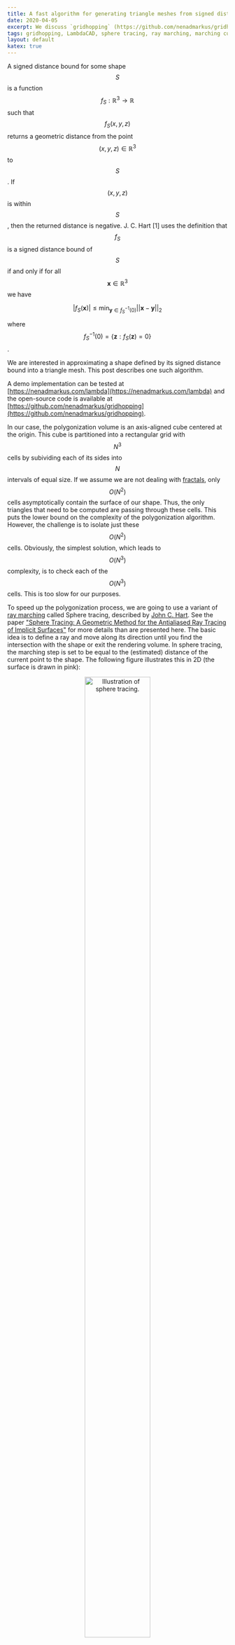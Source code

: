 ```yaml
---
title: A fast algorithm for generating triangle meshes from signed distance bounds
date: 2020-04-05
excerpt: We discuss `gridhopping` (https://github.com/nenadmarkus/gridhopping) and its computational complexity.
tags: gridhopping, LambdaCAD, sphere tracing, ray marching, marching cubes
layout: default
katex: true
---
```


A signed distance bound for some shape $$S$$ is a function $$f_S:\mathbb{R}^3\rightarrow\mathbb{R}$$ such that $$f_S(x, y, z)$$ returns a geometric distance from the point $$(x, y, z)\in\mathbb{R}^3$$ to $$S$$.
If $$(x, y, z)$$ is within $$S$$, then the returned distance is negative.
J. C. Hart [1] uses the definition that $$f_S$$ is a signed distance bound of $$S$$ if and only if for all $$\mathbf{x}\in\mathbb{R}^3$$ we have

$$
	\vert f_S(\mathbf{x})\vert\leq
	\min_{\mathbf{y}\in f_S^{-1}(0)}\vert\vert\mathbf{x} - \mathbf{y}\vert\vert_2
$$

where $$f_S^{-1}(0)=\{\mathbf{z}: f_S(\mathbf{z})=0\}$$.

We are interested in approximating a shape defined by its signed distance bound into a triangle mesh.
This post describes one such algorithm.

A demo implementation can be tested at [https://nenadmarkus.com/lambda](https://nenadmarkus.com/lambda) and the open-source code is available at [https://github.com/nenadmarkus/gridhopping](https://github.com/nenadmarkus/gridhopping).

In our case, the polygonization volume is an axis-aligned cube centered at the origin.
This cube is partitioned into a rectangular grid with $$N^3$$ cells by subividing each of its sides into $$N$$ intervals of equal size.
If we assume we are not dealing with [fractals](https://en.wikipedia.org/wiki/Fractal), only $$O(N^2)$$ cells asymptotically contain the surface of our shape.
Thus, the only triangles that need to be computed are passing through these cells.
This puts the lower bound on the complexity of the polygonization algorithm.
However, the challenge is to isolate just these $$O(N^2)$$ cells.
Obviously, the simplest solution, which leads to $$O(N^3)$$ complexity, is to check each of the $$O(N^3)$$ cells.
This is too slow for our purposes.

To speed up the polygonization process, we are going to use a variant of [ray marching](https://computergraphics.stackexchange.com/questions/161/what-is-ray-marching-is-sphere-tracing-the-same-thing) called Sphere tracing, described by [John C. Hart](https://scholar.google.com/citations?user=MjmBY5AAAAAJ&hl=en).
See the paper ["Sphere Tracing: A Geometric Method for the Antialiased Ray Tracing of Implicit Surfaces"](https://doi.org/10.1007/s003710050084) for more details than are presented here.
The basic idea is to define a ray and move along its direction until you find the intersection with the shape or exit the rendering volume.
In sphere tracing, the marching step is set to be equal to the (estimated) distance of the current point to the shape.
The following figure illustrates this in 2D (the surface is drawn in pink):

<center>
<img src="sphere-tracing.png" style="width: 75%; max-width: 200px;" alt="Illustration of sphere tracing.">
</center>

This approach greatly speeds up the process of finding the intersection.
In our case, we emit $$N^2$$ such rays which are parallel.
All of these rays have their direction vector set in the $$+z$$ direction: $$(0, 0, 1)$$.
The centers of the $$N^2$$ most distant cells along the $$-z$$ direstions are used as ray origins.
Once the marching process along the ray hits the surface of the shape, we invoke the polygonization process for the corresponding cell.
However, unlike in the ray marching-based rendering of images, we do not stop the marching process here.
The marching along the ray in continued (starting at the next cell along the $$+z$$ direction) until the end of the polygonization volume is reached.
Currently, the polygonization of each cell is performed by the [Marching cubes](https://en.wikipedia.org/wiki/Marching_cubes) algorithm, although other approaches could be used as well
(e.g., [Marching tetrahedra](https://en.wikipedia.org/wiki/Marching_tetrahedra)).

A more mathematical details of the algorithm are given in the following section.

## The grid hopping algorithm

Without loss of generality, we assume that our polygonization volume is a unit cube centered at the origin.
The grid resolution is specified by $$N$$: there are $$N^3$$ cubic cells in the grid, each with a volume equal to $$\frac{1}{N^3}$$.
Each cell is assigned a triplet of integers $$(i, j, k)$$ with $$i, j, k\in \{0, 1, 2, \ldots, N-1\}$$.
The centroids of the cells are computed according to the following rules:

$$
	x_i = -\frac{1}{2} + \frac{1}{2N} + \frac{i}{N}
$$

$$
	y_j = -\frac{1}{2} + \frac{1}{2N} + \frac{j}{N}
$$

$$
	z_k = -\frac{1}{2} + \frac{1}{2N} + \frac{k}{N}
$$

A total of $$N^2$$ rays are cast in the $$+z$$ direction from the plane $$z=-0.5+\frac{1}{2N}$$.
Such rays have the following vector parameterization for $$\lambda \geq 0$$:

$$
	R_{ij}\;\;\ldots\;\;\mathbf{r}=
	\mathbf{o}_{ij} + \lambda\mathbf{d}
$$

with $$\mathbf{o}_{ij}=(x_i, y_j, -0.5+\frac{1}{2N})^T$$ is the origin of ray $$R_{ij}$$ and $$\mathbf{d}=(0, 0, 1)^T$$ is its direction.
The $$(x_i, y_j)$$ pairs ($$N^2$$ of them) are computed according to above equations for cell centroids.

We move along each ray using the ray marching (sphere tracing) method (references [1, 2]).
If the polygonization volume cotains a shape $$S$$ described by its signed distance bound $$f_S$$, the following iteration describes this process:

$$
	\mathbf{r}_{n+1}=
	\mathbf{r}_n + \left\vert f_S(\mathbf{r}_n)\right\vert\mathbf{d}
$$

The iteration starts at $$\mathbf{r}_0=\mathbf{o}_{ij}$$ and continues until $$\left\vert f_S(\mathbf{r}_n)\right\vert$$ is sufficiently small
(indicating we are very close to the surface of $$S$$, by definition of $$f_S$$).
In our case, we are only interested to move close enough to the surface to determine the $$(i, j, k)$$ triplet determining the cell.
Simple algebra shows that a cell possibly intersects the surface of $$S$$ and we have to call a polygonization routine if the distance $$\left\vert f_S\right\vert$$ is less than or equal to

$$
	\sqrt{
		\left(\frac{1}{2N}\right)^2 + \left(\frac{1}{2N}\right)^2 + \left(\frac{1}{N}\right)^2
	}=
	\frac{\sqrt{6}}{2N}
$$

The pseudocode of the method is below.

```
// inputs:
//  * `eval_sdb` is the signed distance bound represeting a shape
//  * `N` is the grid resolution
function apply_grid_hopping(eval_sdb, N)
{
	for (var i=0; i < N; ++i)
		for (var j=0; j < N; ++j)
		{
			var k=0;
			while (true)
			{
				// set the origin of the ray
				var x=-1.0/2.0+1.0/(2.0*N)+i/N;
				var y=-1.0/2.0+1.0/(2.0*N)+j/N;
				var z=-1.0/2.0+1.0/(2.0*N)+k/N;
				// use ray marching to determine how much to move along the ray
				var t = trace_ray(
					[x, y, z],             // origin of the ray
					[0.0, 0.0, 1.0],       // direction of the ray
					eval_sdb,              // signed distance bound
					1.05*(1.0/2.0 - z),    // max distance to travel
					Math.sqrt(6.0)/(2.0*N) // distance to surface we require
				);
				// set the new value of z and its associated cell, (i, j, k)
				z = z + t;
				k = Math.floor(N*(z + 1.0/2.0  - 1.0/(2.0*N)));
				// are we outside the polygonization volume?
				if (k>N-1 || z>1.05/2.0)
					break;
				// polygonize cell (i, j, k)
				... // <- polygonizaiton code goes here, e.g., Marching cubes
				// move further along the z direction
				++k;
			}
		}
}
```

If the ray intersects the surface and we denote the closest intersection to $$\mathbf{r}_0$$ with $$\mathbf{r}^*$$,
then the above iteration converges to $$\mathbf{r}^*$$.
This is because

1. $$\left\vert f_S(\mathbf{r}_n)\right\vert\geq 0$$;
2. on the ray between $$\mathbf{r}_0$$ and $$\mathbf{r}^*$$, $$f_S(\mathbf{r})=0$$ only for $$\mathbf{r}=\mathbf{r}^*$$;
3. the iteration will never "overshoot" $$\mathbf{r}^*$$ because $$f_S$$ is a signed distance bound.

See reference [1] for additional analysis.

## Theoretical analysis of computational complexity

We analyze the asymptotic number of steps required by the method from previous section to polygonize a shape defined through its signed distance bound.
For non-fractal shapes, there are at most $$O(N^2)$$ cells that contain polygons.
The challenge is to isolate these cells in a fast manner.
The trivial way is to check all $$N^3$$ cells.
This may be too slow for some applications when high resolution (large $$N$$) is required.
Our claim is that the algorithm from the previous section is faster than that:
its complexity is $$O(N^2\log N)$$.

We provide evidence for this in the following steps:

1. provide a proof for polygonizing planes;
2. provide a proof for polygonizing axis-aligned boxes;
3. argue that any non-fractal shape can be approximated as a union of boxes.

These steps are explained in the following three subsections.

#### Polygonizing planes

A plane is a flat, two-dimensional surface that extends infinitely far.
Of course, we are interested in polygonizing only the part that intersects with the polygonization volume.

The exact signed distance from a point $$\mathbf{r}$$ to a plane $$P$$ is given by the following equation (see [this link](http://mathworld.wolfram.com/Point-PlaneDistance.html)):

$$
	D_P(\mathbf{r})=
	\mathbf{n}_P^T\cdot (\mathbf{r} - \mathbf{r}_P)
$$

where $$\mathbf{r}_P$$ is some point lying on $$P$$ and $$\mathbf{n}_P$$ is $$P$$'s normal vector such that $$\mathbf{n}_P^T\cdot\mathbf{n}_P=\vert\vert\mathbf{n}_P\vert\vert_2^2=1$$.

We analyze three different cases: two cases of axis-aligned planes and one case for a plane in general position.
The first case is when the plane and the rays are perpendicular.
In our case, since the rays are cast in the $$+z$$ direction, this corresponds to the plane $$z=C$$ for some constant $$C$$.
The second case is when the plane and the rays are parallel (plane specified by $$x=C$$ or $$y=C$$).
The third case is the plane in a general position.

**Case \#1: plane $$P$$ and rays are perpendicular**.
First, notice that the orientation of the plane does not matter since the raymarching always uses the absolute value of the computed distance bound.
Thus, we have two subcases: approaching the plane and escaping the vicinity of its surface.
The approaching phase is performed in a single step for each ray since $$D_P$$ provides the exact distance estimate.
Hence, its complexity is $$O(1)$$, independent of $$N$$, the position of the plane along the $$z$$ axis and the starting point.
Since there are $$N^2$$ rays, the complexity of the approaching phase is $$O(N^2)$$.
Escaping the plane's surface requires more work and the following analysis holds for each of the $$N^2$$ rays that need to be cast.
Let $$\mathbf{r}_0$$ donote the starting point in the vicinity of $$P$$'s surface.
Note that $$D_P(\mathbf{r}_0)$$ is about $$\frac{1}{N}$$ in size immediately after the polygonization routines for $$P$$'s cells have been invoked
(at most two in this case, only one containing polygons).
Analyzing the iteration basic iteration of the algorithm, it is easy to see that $$D_P(\mathbf{r}_1)=2\cdot D_P(\mathbf{r}_0)$$ and in general the following holds:

$$
	D_P(\mathbf{r}_n)=2^n\cdot D_P(\mathbf{r}_0)
$$

i.e., the method escapes the surface in steps of exponentially increasing size.
If $$D_P(\mathbf{r}_0)$$ is about $$\frac{1}{N}$$, then the number of steps required to exit the polygonization volume is $$O(\log N)$$.
Given that there are $$N^2$$ such rays, the complexity of the escaping phase is $$O(N^2\log N)$$.
The approaching and escaping phase are performed sequentially.
Thus, the complexity of polygonizing a plane in this scenario is $$O(N^2\log N)$$.

**Case \#2: plane $$P$$ and rays are parallel**.
First, notice that if the distance between a ray and $$P$$ is equal to $$\frac{k}{N}$$ in this case, then the method exits the polygonization volume in approximately $$\frac{N}{k}$$ steps.
There are $$N$$ rays marching through cells that contain $$P$$.
The algorithm takes approximately $$N$$ steps along each of these rays before terminating.
Next, notice that there are $$N$$ rays above and $$N$$ rays below $$P$$, parallel to $$P$$ and of distance approximately $$\frac{k}{N}$$ to $$P$$ for some integer $$k \leq N-1$$.
These rays require about $$N/k$$ steps before exiting the polygonization volume.
Thus, a conservative estimate for the number of steps $$S$$ for all $$N^2$$ rays is

$$
	S\leq
	N^2 + 2\left( N^2 + \frac{N^2}{2} + \frac{N^2}{3} + \cdots + \frac{N^2}{N-1}  + N \right)
	=N^2\cdot\left(1 + 2H_N\right)
$$

where $$H_N$$ is $$N$$th partial sum of the harmonic series: $$H_N=\sum_{n=1}^N \frac{1}{n}$$.
The number $$H_N$$ is about as large as $$\log N$$.
The reason for this comes from the comparison of $$H_N$$ and the integral $$\int_1^{N}\frac{1}{x}\mathop{dx}$$,
which can be solved analytically.
Thus it follows that $$S\in O(N^2\log N)$$ and the complexity of case \#2 is $$O(N^2\log N)$$.

**Case \#3: the general case**.
Due to easier exposition and without loss of generality, we assume that the plane passes through origin (i.e., $$\mathbf{r}_P=\mathbf{0}$$).
Combining this assumption with the basic iteration of the algorithm and the point-plane distance, we get the following iteration for the $$z$$ coordinate:

$$
	z_{n+1}=
	z_n + \left\vert n_x x_0 + n_y y_0 + n_z z_n \right\vert
$$

where $$(n_x, n_y, n_z)^T$$ is the unit normal of the plane and $$(x_0, y_0, z_0)^T$$ is the origin of the ray.
Let us denote with $$z^*$$ the intersection of the ray and the plane:

$$
	z^*=
	-\frac{n_x x_0 + n_y y_0}{n_z}
$$

Without loss of generality, we assume that $$n_z < 0$$.
There are two subcases:
(1) the method approaches the plane along the ray and (2) the method moves away from the plane along the ray.
In the first subcase, we have $$n_x x_0 + n_y y_0 + n_z z_n > 0$$.
In this scenario, it is easy to see that

$$
	z^* - z_n =
	(1 + n_z)\cdot (z^* - z_{n-1})=
	\cdots=
	(1 + n_z)^n (z^* - z_0)
$$

Since $$1 + n_z$$ is between $$0$$ and $$1$$, we have that the number of iterations $$n$$ has to be about $$O(\log N)$$ so that $$D_P(\mathbf{r}_n)$$ becomes less than $$\frac{\sqrt{6}}{2N}$$
(at which point the polygonization routine is invoked and we can move to the other side of the plane).
In the second subcase, we have $$n_x x_0 + n_y y_0 + n_z z_n < 0$$.
Now the following holds:

$$
	z_n - z^* =
	(1 - n_z)\cdot (z_{n-1} - z^*)=
	\cdots=
	(1 - n_z)^n (z_0 - z^*)
$$

Since $$1 - n_z$$ is greater than $$1$$, at most $$O(\log N)$$ iterations along the ray are needed to exit the polygonization volume.
Given that there are $$N^2$$ rays in total, the complexity of case \#3 is $$O(N^2\log N)$$.

#### Polygonizing rectangular boxes

A rectangular box can be obtained by intersecting six axis-aligned planes.
Let $$d_1, d_2, \ldots, d_6$$ be the distances from point $$(x, y, z)$$ to each of these planes.
Then the distance to the box is bounded by

$$
	f(x, y, z)=
	\max\{d_1, d_2, d_3, d_4, d_5, d_6\}
$$

Since polygonizing each of the box sides takes $$O(N^2\log N)$$ steps, this is also the total complexity of polygonizing a box.

This can also be justified by the fact that the $$\max$$ operation partitions the polygonization volume into several regions.
In each of these regions only the distance to one particular plane is relevant (largest $$d_i$$).
All the rays passing through this region require at most $$O(N^2\log N)$$ steps before exiting the region.
The conclusion about the total complexity follows from the fact that the number of such regions is finite.

As noted, the above equation bounds the distance to the box.
The exact distance function can be constructed and this leads to more efficient marching in practice
(a constant speed-up, not in the asymptotic sense).
For example, see [https://www.youtube.com/watch?v=62-pRVZuS5c](https://www.youtube.com/watch?v=62-pRVZuS5c).

#### Polygonizing other shapes

A shape can be approximated by $$K$$ axis-aligned boxes.
See the following figure for an illustration of this process.

<center>
<img src="boxapprox.png" style="width: 60%; max-width: 1024px;" alt="One possible approximation of a shape (red) as a union of axis-aligned boxes (blue).">
</center>

Of course, we can improve the quality of approximation by increasing $$K$$.
It is important to note that $$K$$ does not depend on grid resolution $$N$$.
The efficiency of approximation can be increased by using non-axis-aligned planes at the boundary of the shape.
This process is not unlike the use of triangle meshes in modern computer graphics.

Approximating the shape as a union of $$K$$ boxes keeps the $$O(N^2\log N)$$ polygonization complexity.
This is because the union of $$K$$ boxes (and, in general, shapes) can be obtained by applying the $$\min$$ operation to combine all the individual distance bounds.
The number of steps the method has to make in this case is asymptotically no worse than polygonizing each box on its own.
Thus, the total number of steps scales as $$O(N^2\log N)$$ since the grid resolution $$N$$ does not depend on $$K$$.

## Experimental analysis

We compare our method ("fast") with the basic $$O(N^3)$$ polygonization scheme which inspects every cell in the grid ("slow").
The polygonization of a cell is obtained with the Marching cubes algorithm.
The goal is to show that the fast method is asymptotically faster than the slow method.
To achieve this, we implement both methods in C and run them on four different scenes for varying grid resolutions.
It is important to note that both implementations produce exactly the same meshes when polygonizing signed distance bounds.

We use four different scenes in our experiments.
The first scene contains $$7$$ basic primitives:
sphere, cube, cone, cylinder, torus, hexagonal prism and capsule.
All these primitives have simple and efficient signed distance bounds.
The second scene is a surface of genus $$2$$ given by the implicit equation

$$
	2y(y^2-3x^2)(1-z^2) + (x^2 + y^2)^2 - (9z^2 - 1)(1-z^2)=0
$$

The third scene contains a knot with an explicit signed ditance bound.
The fourth scene contains the Sierpinski tetrahedron.
These scenes are visualized below.

<center>
<img src="scenes.png" style="width: 90%; max-width: 1700px;" alt="The four scenes used in our experiments.">
</center>

The Following figure shows the times needed to polygonize the scenes with the slow and the fast algorithm
The legend for all graphs is plotted in the left one.

<center>
<img src="times-logplot.png" style="width: 99%; max-width: 1500px;" alt="The times for polygonizing our four scenes.">
</center>

Note that the axes in the graphs have logarithmic scale.
We can see that the measured times for both methods appear as lines.
This is expected since the computed theoretical complexities are polynomial ($$\sim N^3$$ and $$\sim N^2$$).
However, the fast method becomes significantly faster for large $$N$$, i.e., asymptotically.
This aligns with the predictions from our theoretical analysis.

## Resources

The following blog posts on ray marcing were helpful:

* [http://blog.hvidtfeldts.net/index.php/2011/06/distance-estimated-3d-fractals-part-i](http://blog.hvidtfeldts.net/index.php/2011/06/distance-estimated-3d-fractals-part-i)
* [https://www.iquilezles.org/www/articles/distfunctions/distfunctions.htm](https://www.iquilezles.org/www/articles/distfunctions/distfunctions.htm)
* [http://jamie-wong.com/2016/07/15/ray-marching-signed-distance-functions](http://jamie-wong.com/2016/07/15/ray-marching-signed-distance-functions)
* [http://9bitscience.blogspot.com/2013/07/raymarching-distance-fields_14.html](http://9bitscience.blogspot.com/2013/07/raymarching-distance-fields_14.html)

Here are the important academic references:

[1] J. C. Hart. Sphere tracing: A geometric method for the antialiased ray tracing of implicit surfaces. The Visual Computer, 1994.

[2] J. C. Hart, D. J. Sandin, and L. H. Kauffman. Ray tracing deterministic 3-d fractals. SIGGRAPH computer graphics, 1989.
